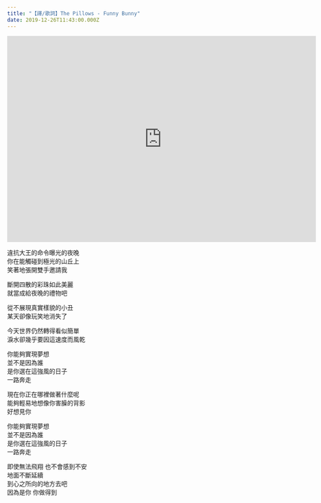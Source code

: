 ```yaml
---
title: "【譯/歌詞】The Pillows - Funny Bunny"
date: 2019-12-26T11:43:00.000Z
---
```


<iframe width="720" height="480" src="https://www.youtube.com/embed/f92VWkYl8CI" frameborder="0" allow="accelerometer; autoplay; clipboard-write; encrypted-media; gyroscope; picture-in-picture" allowfullscreen></iframe>

違抗大王的命令曝光的夜晚
<br>你在能觸碰到極光的山丘上
<br>笑著地張開雙手邀請我

斷開四散的彩珠如此美麗
<br>就當成給夜晚的禮物吧

從不展現真實樣貌的小丑
<br>某天卻像玩笑地消失了

今天世界仍然轉得看似簡單
<br>淚水卻幾乎要因這速度而風乾

你能夠實現夢想
<br>並不是因為誰
<br>是你選在這強風的日子
<br>一路奔走

現在你正在哪裡做著什麼呢
<br>能夠輕易地想像你害臊的背影
<br>好想見你

你能夠實現夢想
<br>並不是因為誰
<br>是你選在這強風的日子
<br>一路奔走

即使無法飛翔 也不會感到不安
<br>地面不斷延續
<br>到心之所向的地方去吧
<br>因為是你 你做得到
